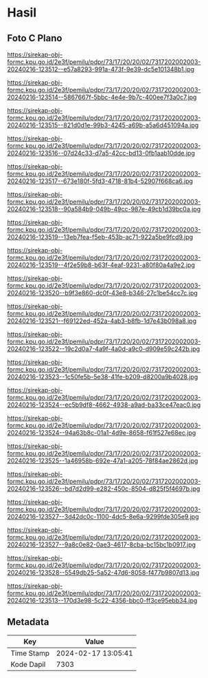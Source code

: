 # Hasil

## Foto C Plano

https://sirekap-obj-formc.kpu.go.id/2e3f/pemilu/pdpr/73/17/20/20/02/7317202002003-20240216-123512--e57a8293-991a-473f-9e39-dc5e101348b1.jpg

https://sirekap-obj-formc.kpu.go.id/2e3f/pemilu/pdpr/73/17/20/20/02/7317202002003-20240216-123514--5867667f-5bbc-4e4e-9b7c-400ee7f3a0c7.jpg

https://sirekap-obj-formc.kpu.go.id/2e3f/pemilu/pdpr/73/17/20/20/02/7317202002003-20240216-123515--821d0d1e-99b3-4245-a69b-a5a6d451094a.jpg

https://sirekap-obj-formc.kpu.go.id/2e3f/pemilu/pdpr/73/17/20/20/02/7317202002003-20240216-123516--07d24c33-d7a5-42cc-bd13-0fb1aab10dde.jpg

https://sirekap-obj-formc.kpu.go.id/2e3f/pemilu/pdpr/73/17/20/20/02/7317202002003-20240216-123517--673e180f-5fd3-4718-81b4-52907f668ca6.jpg

https://sirekap-obj-formc.kpu.go.id/2e3f/pemilu/pdpr/73/17/20/20/02/7317202002003-20240216-123518--90a584b9-049b-49cc-987e-49cb1d39bc0a.jpg

https://sirekap-obj-formc.kpu.go.id/2e3f/pemilu/pdpr/73/17/20/20/02/7317202002003-20240216-123519--13eb7fea-f5eb-453b-ac71-922a5be9fcd9.jpg

https://sirekap-obj-formc.kpu.go.id/2e3f/pemilu/pdpr/73/17/20/20/02/7317202002003-20240216-123519--4f2e59b8-b63f-4eaf-9231-a80f80a4a9e2.jpg

https://sirekap-obj-formc.kpu.go.id/2e3f/pemilu/pdpr/73/17/20/20/02/7317202002003-20240216-123520--b9f3e860-dc0f-43e8-b346-27c1be54cc7c.jpg

https://sirekap-obj-formc.kpu.go.id/2e3f/pemilu/pdpr/73/17/20/20/02/7317202002003-20240216-123521--f69122ed-452a-4ab3-b8fb-1d7e43b098a8.jpg

https://sirekap-obj-formc.kpu.go.id/2e3f/pemilu/pdpr/73/17/20/20/02/7317202002003-20240216-123522--19c2d0a7-4a9f-4a0d-a9c0-d909e59c242b.jpg

https://sirekap-obj-formc.kpu.go.id/2e3f/pemilu/pdpr/73/17/20/20/02/7317202002003-20240216-123523--1c50fe5b-5e38-41fe-b209-d8200a9b4028.jpg

https://sirekap-obj-formc.kpu.go.id/2e3f/pemilu/pdpr/73/17/20/20/02/7317202002003-20240216-123524--ec5b9df8-4662-4938-a9ad-ba33ce47eac0.jpg

https://sirekap-obj-formc.kpu.go.id/2e3f/pemilu/pdpr/73/17/20/20/02/7317202002003-20240216-123524--94a63b8c-01a1-4d9e-8658-f61f527e68ec.jpg

https://sirekap-obj-formc.kpu.go.id/2e3f/pemilu/pdpr/73/17/20/20/02/7317202002003-20240216-123525--1a46958b-692e-47a1-a205-78f84ae2862d.jpg

https://sirekap-obj-formc.kpu.go.id/2e3f/pemilu/pdpr/73/17/20/20/02/7317202002003-20240216-123526--bd7d2d99-e282-450c-8504-d825f5f4697b.jpg

https://sirekap-obj-formc.kpu.go.id/2e3f/pemilu/pdpr/73/17/20/20/02/7317202002003-20240216-123527--3d42dc0c-1100-4dc5-8e6a-9299fde305e9.jpg

https://sirekap-obj-formc.kpu.go.id/2e3f/pemilu/pdpr/73/17/20/20/02/7317202002003-20240216-123527--9a8c0e82-0ae3-4617-8cba-bc15bc1b0917.jpg

https://sirekap-obj-formc.kpu.go.id/2e3f/pemilu/pdpr/73/17/20/20/02/7317202002003-20240216-123528--5549db25-5a52-47d6-8058-f477b9807d13.jpg

https://sirekap-obj-formc.kpu.go.id/2e3f/pemilu/pdpr/73/17/20/20/02/7317202002003-20240216-123513--170d3e98-5c22-4356-bbc0-ff3ce95ebb34.jpg


## Metadata

| Key        | Value               |
| ---------- | ------------------- |
| Time Stamp | 2024-02-17 13:05:41 |
| Kode Dapil | 7303                |



